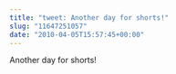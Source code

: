 ```yaml
---
title: "tweet: Another day for shorts!"
slug: "11647251057"
date: "2010-04-05T15:57:45+00:00"
---
```

Another day for shorts!